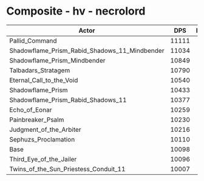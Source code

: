 # Composite - hv - necrolord
| Actor | DPS | Increase |
|---|:---:|:---:|
|Pallid_Command|11111|10.03%|
|Shadowflame_Prism_Rabid_Shadows_11_Mindbender|11034|9.27%|
|Shadowflame_Prism_Mindbender|10849|7.43%|
|Talbadars_Stratagem|10790|6.85%|
|Eternal_Call_to_the_Void|10540|4.38%|
|Shadowflame_Prism|10433|3.31%|
|Shadowflame_Prism_Rabid_Shadows_11|10377|2.76%|
|Echo_of_Eonar|10259|1.59%|
|Painbreaker_Psalm|10230|1.30%|
|Judgment_of_the_Arbiter|10216|1.17%|
|Sephuzs_Proclamation|10110|0.12%|
|Base|10098|0.00%|
|Third_Eye_of_the_Jailer|10096|-0.02%|
|Twins_of_the_Sun_Priestess_Conduit_11|10007|-0.91%|
